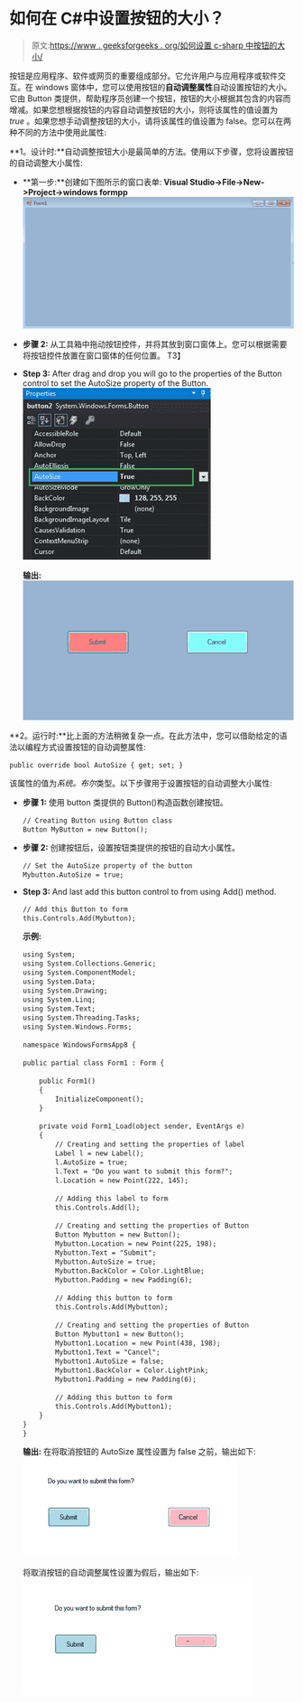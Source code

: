 # 如何在 C#中设置按钮的大小？

> 原文:[https://www . geeksforgeeks . org/如何设置 c-sharp 中按钮的大小/](https://www.geeksforgeeks.org/how-to-set-the-size-of-the-button-in-c-sharp/)

按钮是应用程序、软件或网页的重要组成部分。它允许用户与应用程序或软件交互。在 windows 窗体中，您可以使用按钮的**自动调整属性**自动设置按钮的大小。
它由 Button 类提供，帮助程序员创建一个按钮，按钮的大小根据其包含的内容而增减。如果您想根据按钮的内容自动调整按钮的大小，则将该属性的值设置为 *true* 。如果您想手动调整按钮的大小，请将该属性的值设置为 false。您可以在两种不同的方法中使用此属性:

**1。设计时:**自动调整按钮大小是最简单的方法。使用以下步骤，您将设置按钮的自动调整大小属性:

*   **第一步:**创建如下图所示的窗口表单:
    **Visual Studio->File->New->Project->windows formpp**
    ![](img/9889dfd1d09174ca813cf58170ab9cc8.png)
*   **步骤 2:** 从工具箱中拖动按钮控件，并将其放到窗口窗体上。您可以根据需要将按钮控件放置在窗口窗体的任何位置。
    T3】
*   **Step 3:** After drag and drop you will go to the properties of the Button control to set the AutoSize property of the Button.
    ![](img/0efdb09464940b51f152b6c18c78f16e.png)

    **输出:**
    ![](img/8441317d82d799622292431f841b69b1.png)

**2。运行时:**比上面的方法稍微复杂一点。在此方法中，您可以借助给定的语法以编程方式设置按钮的自动调整属性:

```
public override bool AutoSize { get; set; }
```

该属性的值为*系统。布尔*类型。以下步骤用于设置按钮的自动调整大小属性:

*   **步骤 1:** 使用 button 类提供的 Button()构造函数创建按钮。

    ```
    // Creating Button using Button class
    Button MyButton = new Button();

    ```

*   **步骤 2:** 创建按钮后，设置按钮类提供的按钮的自动大小属性。

    ```
    // Set the AutoSize property of the button
    Mybutton.AutoSize = true;

    ```

*   **Step 3:** And last add this button control to from using Add() method.

    ```
    // Add this Button to form
    this.Controls.Add(Mybutton);

    ```

    **示例:**

    ```
    using System;
    using System.Collections.Generic;
    using System.ComponentModel;
    using System.Data;
    using System.Drawing;
    using System.Linq;
    using System.Text;
    using System.Threading.Tasks;
    using System.Windows.Forms;

    namespace WindowsFormsApp8 {

    public partial class Form1 : Form {

        public Form1()
        {
            InitializeComponent();
        }

        private void Form1_Load(object sender, EventArgs e)
        {
            // Creating and setting the properties of label
            Label l = new Label();
            l.AutoSize = true;
            l.Text = "Do you want to submit this form?";
            l.Location = new Point(222, 145);

            // Adding this label to form
            this.Controls.Add(l);

            // Creating and setting the properties of Button
            Button Mybutton = new Button();
            Mybutton.Location = new Point(225, 198);
            Mybutton.Text = "Submit";
            Mybutton.AutoSize = true;
            Mybutton.BackColor = Color.LightBlue;
            Mybutton.Padding = new Padding(6);

            // Adding this button to form
            this.Controls.Add(Mybutton);

            // Creating and setting the properties of Button
            Button Mybutton1 = new Button();
            Mybutton1.Location = new Point(438, 198);
            Mybutton1.Text = "Cancel";
            Mybutton1.AutoSize = false;
            Mybutton1.BackColor = Color.LightPink;
            Mybutton1.Padding = new Padding(6);

            // Adding this button to form
            this.Controls.Add(Mybutton1);
        }
    }
    }
    ```

    **输出:**
    在将取消按钮的 AutoSize 属性设置为 false 之前，输出如下:
    ![](img/df4b12dca3b6ec2ec5ac316d1bbcedf5.png)

    将取消按钮的自动调整属性设置为假后，输出如下:
    ![](img/617bb2e4fd346b84a274572f23803b94.png)